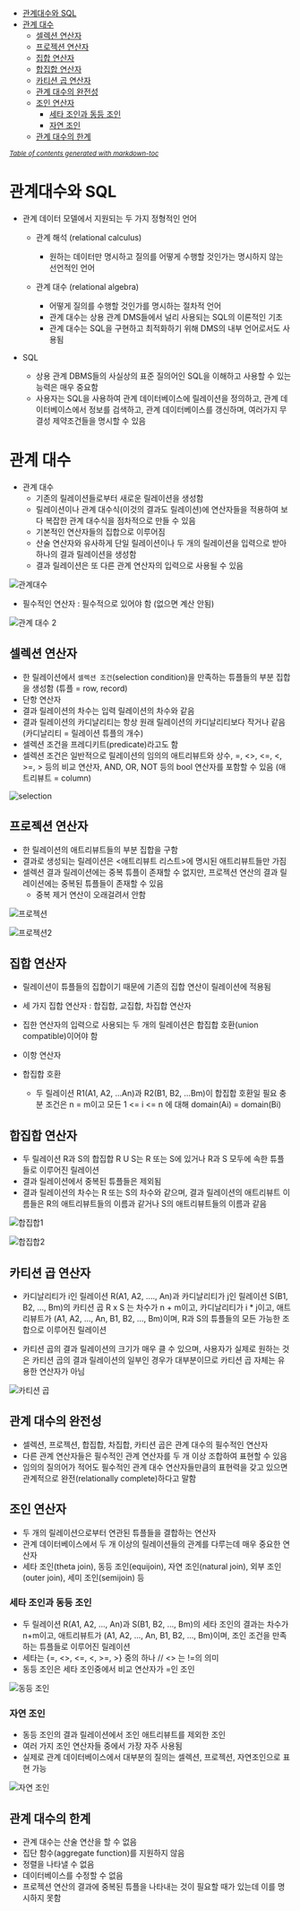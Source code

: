 - [관계대수와 SQL](#------sql)
- [관계 대수](#-----)
  * [셀렉션 연산자](#-------)
  * [프로젝션 연산자](#--------)
  * [집합 연산자](#------)
  * [합집합 연산자](#-------)
  * [카티션 곱 연산자](#---------)
  * [관계 대수의 완전성](#----------)
  * [조인 연산자](#------)
    + [세타 조인과 동등 조인](#------------)
    + [자연 조인](#-----)
  * [관계 대수의 한계](#---------)

<small><i><a href='http://ecotrust-canada.github.io/markdown-toc/'>Table of contents generated with markdown-toc</a></i></small>

# 관계대수와 SQL



- 관계 데이터 모델에서 지원되는 두 가지 정형적인 언어

  - 관계 해석 (relational calculus)

    - 원하는 데이터만 명시하고 질의를 어떻게 수행할 것인가는 명시하지 않는 선언적인 언어

    

  - 관계 대수 (relational algebra)

    - 어떻게 질의를 수행할 것인가를 명시하는 절차적 언어
    - 관계 대수는 상용 관계 DMS들에서 널리 사용되는 SQL의 이론적인 기초
    - 관계 대수는 SQL을 구현하고 최적화하기 위해 DMS의 내부 언어로서도 사용됨





- SQL
  - 상용 관계 DBMS들의 사실상의 표준 질의어인 SQL을 이해하고 사용할 수 있는 능력은 매우 중요함
  - 사용자는 SQL을 사용하여 관계 데이터베이스에 릴레이션을 정의하고, 관계 데이터베이스에서 정보를 검색하고, 관계 데이터베이스를 갱신하며, 여러가지 무결성 제약조건들을 명시할 수 있음





# 관계 대수

- 관계 대수
  - 기존의 릴레이션들로부터 새로운 릴레이션을 생성함
  - 릴레이션이나 관계 대수식(이것의 결과도 릴레이션)에 연산자들을 적용하여 보다 복잡한 관계 대수식을 점차적으로 만들 수 있음
  - 기본적인 연산자들의 집합으로 이루어짐
  - 산술 연산자와 유사하게 단일 릴레이션이나 두 개의 릴레이션을 입력으로 받아 하나의 결과 릴레이션을 생성함
  - 결과 릴레이션은 또 다른 관계 연산자의 입력으로 사용될 수 있음



![관계대수](https://player.slidesplayer.org/90/14426990/slides/slide_5.jpg)



- 필수적인 연산자 : 필수적으로 있어야 함 (없으면 계산 안됨)

![관계 대수 2](https://player.slidesplayer.org/90/14426990/slides/slide_6.jpg)





## 셀렉션 연산자

- 한 릴레이션에서 `셀렉션 조건`(selection condition)을 만족하는 튜플들의 부분 집합을 생성함 (튜플 = row, record)
- 단항 연산자
- 결과 릴레이션의 차수는 입력 릴레이션의 차수와 같음
- 결과 릴레이션의 카디날리티는 항상 원래 릴레이션의 카디날리티보다 작거나 같음 (카디날리티 = 릴레이션 튜플의 개수)
- 셀렉션 조건을 프레디키트(predicate)라고도 함
- 셀렉션 조건은 일반적으로 릴레이션의 임의의 애트리뷰트와 상수, =, <>, <=, <, >=, > 등의 비교 연산자, AND, OR, NOT 등의 bool 연산자를 포함할 수 있음 (애트리뷰트 = column)

![selection](https://player.slidesplayer.org/90/14426990/slides/slide_8.jpg)





## 프로젝션 연산자

- 한 릴레이션의 애트리뷰트들의 부분 집합을 구함
- 결과로 생성되는 릴레이션은 <애트리뷰트 리스트>에 명시된 애트리뷰트들만 가짐
- 셀렉션 결과 릴레이션에는 중복 튜플이 존재할 수 없지만, 프로젝션 연산의 결과 릴레이션에는 중복된 튜플들이 존재할 수 있음
  - 중복 제거 연산이 오래걸려서 안함

![프로젝션](https://player.slidesplayer.org/90/14426990/slides/slide_10.jpg)

![프로젝션2](https://player.slidesplayer.org/90/14426990/slides/slide_11.jpg)





## 집합 연산자

- 릴레이션이 튜플들의 집합이기 때문에 기존의 집합 연산이 릴레이션에 적용됨
- 세 가지 집합 연산자 : 합집합, 교집합, 차집합 연산자
- 집한 연산자의 입력으로 사용되는 두 개의 릴레이션은 합집합 호환(union compatible)이어야 함
- 이항 연산자



- 합집합 호환
  - 두 릴레이션 R1(A1, A2, ...An)과 R2(B1, B2, ...Bm)이 합집합 호환일 필요 충분 조건은 n = m이고 모든 1 <= i <= n 에 대해 domain(Ai) = domain(Bi)



## 합집합 연산자

- 두 릴레이션 R과 S의 합집합 R U S는 R 또는 S에 있거나 R과 S 모두에 속한 튜플들로 이루어진 릴레이션
- 결과 릴레이션에서 중복된 튜플들은 제외됨
- 결과 릴레이션의 차수는 R 또는 S의 차수와 같으며, 결과 릴레이션의 애트리뷰트 이름들은 R의 애트리뷰트들의 이름과 같거나 S의 애트리뷰트들의 이름과 같음



![합집합1](https://player.slidesplayer.org/90/14426990/slides/slide_15.jpg)

![합집합2](https://player.slidesplayer.org/90/14426990/slides/slide_16.jpg)



## 카티션 곱 연산자

- 카디날리티가 i인 릴레이션 R(A1, A2, ...., An)과 카디날리티가 j인 릴레이션 S(B1, B2, ..., Bm)의 카티션 곱 R x S 는 차수가 n + m이고, 카디날리티가 i * j이고, 애트리뷰트가 (A1, A2, ..., An, B1, B2, ..., Bm)이며, R과 S의 튜플들의 모든 가능한 조합으로 이루어진 릴레이션



- 카티션 곱의 결과 릴레이션의 크기가 매우 클 수 있으며, 사용자가 실제로 원하는 것은 카티션 곱의 결과 릴레이션의 일부인 경우가 대부분이므로 카티션 곱 자체는 유용한 연산자가 아님



![카티션 곱](https://player.slidesplayer.org/90/14426990/slides/slide_24.jpg)



## 관계 대수의 완전성

- 셀렉션, 프로젝션, 합집합, 차집합, 카티션 곱은 관계 대수의 필수적인 연산자
- 다른 관계 연산자들은 필수적인 관계 연산자를 두 개 이상 조합하여 표현할 수 있음
- 임의의 질의어가 적어도 필수적인 관계 대수 연산자들만큼의 표현력을 갖고 있으면 관계적으로 완전(relationally complete)하다고 말함





## 조인 연산자

- 두 개의 릴레이션으로부터 연관된 튜플들을 결합하는 연산자
- 관계 데이터베이스에서 두 개 이상의 릴레이션들의 관계를 다루는데 매우 중요한 연산자
- 세타 조인(theta join), 동등 조인(equijoin), 자연 조인(natural join), 외부 조인(outer join), 세미 조인(semijoin) 등





### 세타 조인과 동등 조인

- 두 릴레이션 R(A1, A2, ..., An)과 S(B1, B2, ..., Bm)의 세타 조인의 결과는 차수가 n+m이고, 애트리뷰트가 (A1, A2, ..., An, B1, B2, ..., Bm)이며, 조인 조건을 만족하는 튜플들로 이루어진 릴레이션
- 세타는 {=, <>, <=, <, >=, >} 중의 하나 // <> 는 !=의 의미
- 동등 조인은 세타 조인중에서 비교 연산자가 =인 조인



![동등 조인](https://player.slidesplayer.org/90/14426990/slides/slide_28.jpg)





### 자연 조인

- 동등 조인의 결과 릴레이션에서 조인 애트리뷰트를 제외한 조인
- 여러 가지 조인 연산자들 중에서 가장 자주 사용됨
- 실제로 관계 데이터베이스에서 대부분의 질의는 셀렉션, 프로젝션, 자연조인으로 표현 가능

![자연 조인](https://player.slidesplayer.org/90/14426990/slides/slide_30.jpg)





## 관계 대수의 한계

- 관계 대수는 산술 연산을 할 수 없음
- 집단 함수(aggregate function)를 지원하지 않음
- 정렬을 나타낼 수 없음
- 데이터베이스를 수정할 수 없음
- 프로젝션 연산의 결과에 중복된 튜플을 나타내는 것이 필요할 때가 있는데 이를 명시하지 못함
